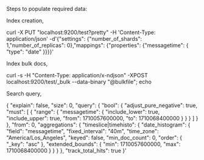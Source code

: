 Steps to populate required data:


Index creation,

curl -X PUT "localhost:9200/test?pretty" -H 'Content-Type: application/json' -d'{"settings": {"number_of_shards": 1,"number_of_replicas": 0},"mappings": {"properties": {"messagetime": { "type": "date" }}}}'

Index bulk docs,

curl -s -H "Content-Type: application/x-ndjson" -XPOST localhost:9200/test/_bulk --data-binary "@bulkfile"; echo

Search query,

{
  "explain": false,
  "size": 0,
  "query": {
    "bool": {
      "adjust_pure_negative": true,
      "must": [
	{
	  "range": {
	    "messagetime": {
	      "include_lower": true,
	      "include_upper": true,
	      "from": 1710057600000,
	      "to": 1710068400000
	    }
	  }
	}
      ]
    }
  },
  "from": 0,
  "aggregations": {
    "timeslice|timehisto": {
      "date_histogram": {
	"field": "messagetime",
	"fixed_interval": "40m",
	"time_zone": "America/Los_Angeles",
	"keyed": false,
	"min_doc_count": 0,
	"order": {
	  "_key": "asc"
	},
	"extended_bounds": {
	  "min": 1710057600000,
	  "max": 1710068400000
	}
      }
    }
  },
  "track_total_hits": true
}'
